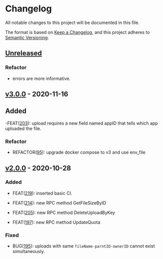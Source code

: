 # Changelog

All notable changes to this project will be documented in this file.

The format is based on [Keep a Changelog](https://keepachangelog.com/en/1.0.0/),
and this project adheres to [Semantic Versioning](https://semver.org/spec/v2.0.0.html).

## [Unreleased]

### Refactor

- errors are more informative.

## [v3.0.0] - 2020-11-16

## Added

-FEAT([203](https://github.com/meateam/file-service/issues/203)): upload requires a new field named appID that tells which app uploaded the file.

### Refactor

- REFACTOR([95](https://github.com/meateam/drive-project/issues/96)): upgrade docker compose to v3 and use env_file

## [v2.0.0] - 2020-10-28

### Added

- FEAT([219](https://github.com/meateam/file-service/pull/219)): inserted basic CI.

- FEAT([214](https://github.com/meateam/file-service/pull/214/files)): new RPC method GetFileSizeByID

- FEAT([205](https://github.com/meateam/file-service/pull/205/files)): new RPC method DeleteUploadByKey

- FEAT([197](https://github.com/meateam/file-service/pull/197/files)): new RPC method UpdateQuota

### Fixed

- BUG([195](https://github.com/meateam/file-service/issues/195)): uploads with same `fileName-parntID-ownerID` cannot exist simultaneously.


[unreleased]: https://github.com/meateam/file-service/compare/master...develop
[v2.0.0]: https://github.com/meateam/file-service/compare/v1.3...v2.0.0
[v3.0.0]: https://github.com/meateam/file-service/compare/v2.0.0...v3.0.0

